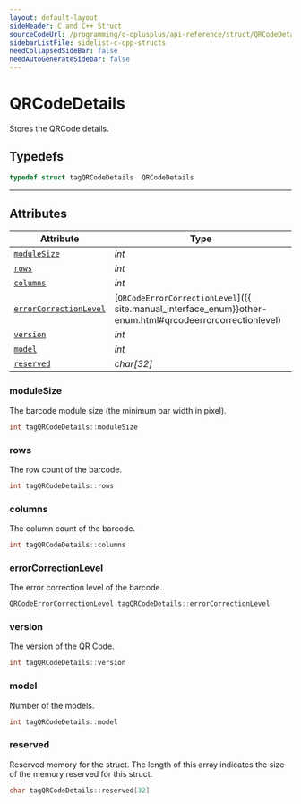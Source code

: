 ```yaml
---
layout: default-layout
sideHeader: C and C++ Struct
sourceCodeUrl: /programming/c-cplusplus/api-reference/struct/QRCodeDetails.md
sidebarListFile: sidelist-c-cpp-structs
needCollapsedSideBar: false
needAutoGenerateSidebar: false
---
```



# QRCodeDetails
Stores the QRCode details.  

## Typedefs

```cpp
typedef struct tagQRCodeDetails  QRCodeDetails
```  
  
---
  

## Attributes
  
| Attribute | Type |
|---------- | ---- |
| [`moduleSize`](#modulesize) | *int* |
| [`rows`](#rows) | *int* |
| [`columns`](#columns) | *int* |
| [`errorCorrectionLevel`](#errorcorrectionlevel) | [`QRCodeErrorCorrectionLevel`]({{ site.manual_interface_enum}}other-enum.html#qrcodeerrorcorrectionlevel) |
| [`version`](#version) | *int* |
| [`model`](#model) | *int* |
| [`reserved`](#reserved) | *char\[32\]* |


### moduleSize
The barcode module size (the minimum bar width in pixel).  
```cpp
int tagQRCodeDetails::moduleSize
```

### rows
The row count of the barcode.  
```cpp
int tagQRCodeDetails::rows
```

### columns
The column count of the barcode. 
```cpp
int tagQRCodeDetails::columns
```

### errorCorrectionLevel
The error correction level of the barcode.  
```cpp
QRCodeErrorCorrectionLevel tagQRCodeDetails::errorCorrectionLevel
```

### version
The version of the QR Code.
```cpp
int tagQRCodeDetails::version
```

### model
Number of the models.
```cpp
int tagQRCodeDetails::model
```

### reserved
Reserved memory for the struct. The length of this array indicates the size of the memory reserved for this struct.
```cpp
char tagQRCodeDetails::reserved[32]
```

